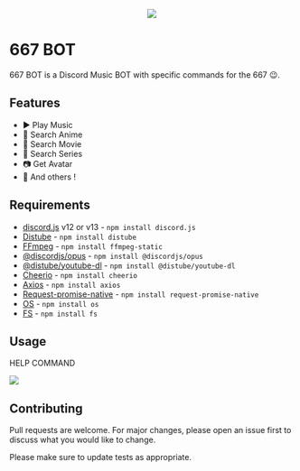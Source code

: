 <div align="center">
  <p>
    <img src="https://i.ibb.co/RB6HtTh/3dgifmaker00976.gif">
  </p>
</div>


# 667 BOT

667 BOT is a Discord Music BOT with specific commands for the 667 😉.

## Features

- ▶️ Play Music
- 🎥 Search Anime
- 🎥 Search Movie
- 🎥 Search Series
- 📷 Get Avatar
- 📑 And others !

## Requirements

- [discord.js](https://discord.js.org) v12 or v13 - `npm install discord.js`
- [Distube](https://distube.js.org/#/) - `npm install distube`
- [FFmpeg](https://www.ffmpeg.org/download.html) - `npm install ffmpeg-static`
- [@discordjs/opus](https://github.com/discordjs/opus) - `npm install @discordjs/opus`
- [@distube/youtube-dl](https://www.npmjs.com/package/@distube/youtube-dl) - `npm install @distube/youtube-dl`
- [Cheerio](https://cheerio.js.org/) - `npm install cheerio`
- [Axios](https://www.npmjs.com/package/axios) - `npm install axios`
- [Request-promise-native](https://www.npmjs.com/package/request-promise-native) - `npm install request-promise-native`
- [OS](https://www.npmjs.com/package/os) - `npm install os`
- [FS](https://www.npmjs.com/package/fs) - `npm install fs`

## Usage

HELP COMMAND

<img src="https://i.ibb.co/cYYGzFz/helpcommand.png">

## Contributing
Pull requests are welcome. For major changes, please open an issue first to discuss what you would like to change.

Please make sure to update tests as appropriate.
